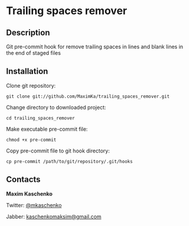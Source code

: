 # Trailing spaces remover #

## Description ##

Git pre-commit hook for remove trailing spaces in lines and blank lines in the end of staged files

## Installation ##

Clone git repository:

    git clone git://github.com/MaximKa/trailing_spaces_remover.git

Change directory to downloaded project:

    cd trailing_spaces_remover

Make executable pre-commit file:

    chmod +x pre-commit

Copy pre-commit file to git hook directory:

    cp pre-commit /path/to/git/repository/.git/hooks

## Contacts ##

**Maxim Kaschenko**

Twitter: [@mkaschenko](http://twitter.com/mkaschenko/ "http://twitter.com/mkaschenko")

Jabber: kaschenkomaksim@gmail.com